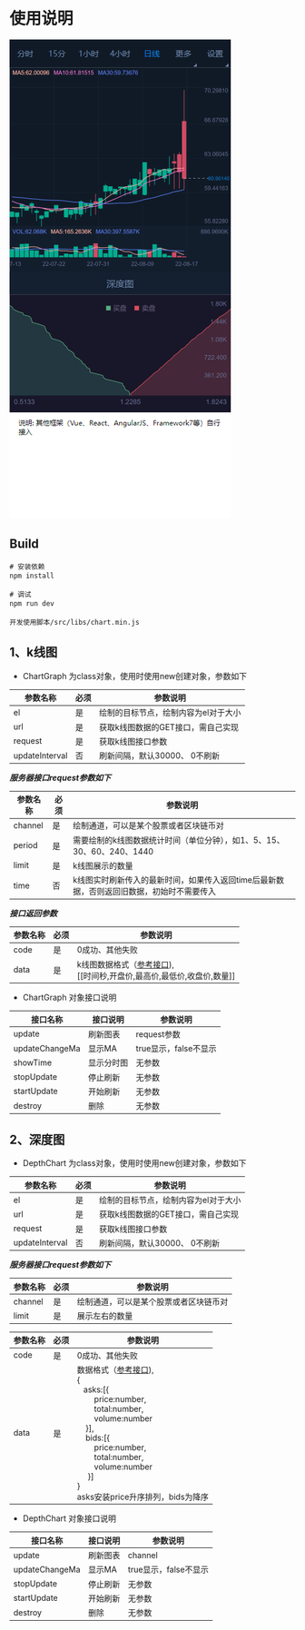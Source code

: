 # 使用说明

![图片](./document/002.png)

## Build
```angular2html
# 安装依赖
npm install

# 调试
npm run dev

开发使用脚本/src/libs/chart.min.js
```

## 1、k线图
* ChartGraph 为class对象，使用时使用new创建对象，参数如下

参数名称 | 必须 | 参数说明
---- | ---- | ----
el | 是 | 绘制的目标节点，绘制内容为el对于大小
url | 是 | 获取k线图数据的GET接口，需自己实现
request | 是 | 获取k线图接口参数
updateInterval | 否 | 刷新间隔，默认30000、 0不刷新

***服务器接口request参数如下***

参数名称 | 必须 | 参数说明
---- | ---- | ----
channel | 是 | 绘制通道，可以是某个股票或者区块链币对
period | 是 | 需要绘制的k线图数据统计时间（单位分钟），如1、5、15、30、60、240、1440
limit | 是 | k线图展示的数量
time | 否 | k线图实时刷新传入的最新时间，如果传入返回time后最新数据，否则返回旧数据，初始时不需要传入

***接口返回参数***

参数名称 | 必须 | 参数说明
---- | ---- | ----
code | 是 | 0成功、其他失败
data | 是 | k线图数据格式（[参考接口](https://test.ranjun.work/api/k?channel=TEST&period=1440&limit=1500)), <br>[[时间秒,开盘价,最高价,最低价,收盘价,数量]]
* ChartGraph 对象接口说明
  
接口名称 | 接口说明 | 参数说明
---- | ---- | ----
update | 刷新图表 | request参数
updateChangeMa | 显示MA | true显示，false不显示
showTime | 显示分时图 | 无参数
stopUpdate | 停止刷新 | 无参数
startUpdate | 开始刷新 | 无参数
destroy | 删除 | 无参数

## 2、深度图

* DepthChart 为class对象，使用时使用new创建对象，参数如下

参数名称 | 必须 | 参数说明
---- | ---- | ----
el | 是 | 绘制的目标节点，绘制内容为el对于大小
url | 是 | 获取k线图数据的GET接口，需自己实现
request | 是 | 获取k线图接口参数
updateInterval | 否 | 刷新间隔，默认30000、 0不刷新

***服务器接口request参数如下***

参数名称 | 必须 | 参数说明
---- | ---- | ----
channel | 是 | 绘制通道，可以是某个股票或者区块链币对
limit | 是 | 展示左右的数量

参数名称 | 必须 | 参数说明
---- | ---- | ----
code | 是 | 0成功、其他失败
data | 是 | 数据格式（[参考接口](https://test.ranjun.work/api/depth?channel=TEST&limit=60)), <br>{<br>&nbsp;&nbsp;&nbsp;asks:[{<br>&nbsp;&nbsp;&nbsp;&nbsp;&nbsp;&nbsp;&nbsp;&nbsp;price:number,<br>&nbsp;&nbsp;&nbsp;&nbsp;&nbsp;&nbsp;&nbsp;&nbsp;total:number,<br>&nbsp;&nbsp;&nbsp;&nbsp;&nbsp;&nbsp;&nbsp;&nbsp;volume:number<br>&nbsp;&nbsp;&nbsp;&nbsp;}],<br>&nbsp;&nbsp;&nbsp;&nbsp;bids:[{<br>&nbsp;&nbsp;&nbsp;&nbsp;&nbsp;&nbsp;&nbsp;&nbsp;price:number,<br>&nbsp;&nbsp;&nbsp;&nbsp;&nbsp;&nbsp;&nbsp;&nbsp;total:number,<br>&nbsp;&nbsp;&nbsp;&nbsp;&nbsp;&nbsp;&nbsp;&nbsp;volume:number<br>&nbsp;&nbsp;&nbsp;&nbsp;&nbsp;}]<br>}<br>asks安装price升序排列，bids为降序

* DepthChart 对象接口说明

接口名称 | 接口说明 | 参数说明
---- | ---- | ----
update | 刷新图表 | channel
updateChangeMa | 显示MA | true显示，false不显示
stopUpdate | 停止刷新 | 无参数
startUpdate | 开始刷新 | 无参数
destroy | 删除 | 无参数

